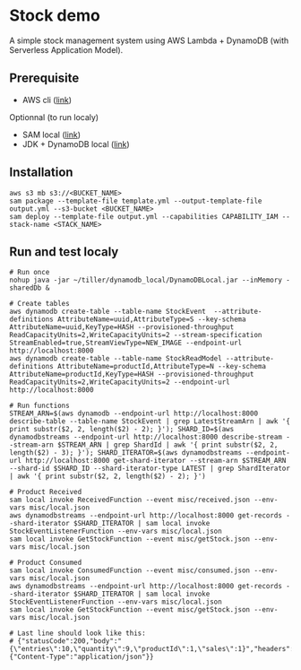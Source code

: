 # Stock demo

A simple stock management system using AWS Lambda + DynamoDB (with Serverless Application Model).

## Prerequisite

* AWS cli ([link](http://docs.aws.amazon.com/fr_fr/cli/latest/userguide/installing.html))

Optionnal (to run localy)
* SAM local ([link](https://github.com/awslabs/aws-sam-local#installation))
* JDK + DynamoDB local ([link](http://docs.aws.amazon.com/fr_fr/amazondynamodb/latest/developerguide/DynamoDBLocal.html))


## Installation

```
aws s3 mb s3://<BUCKET_NAME>
sam package --template-file template.yml --output-template-file output.yml --s3-bucket <BUCKET_NAME>
sam deploy --template-file output.yml --capabilities CAPABILITY_IAM --stack-name <STACK_NAME>
```

## Run and test localy

```
# Run once
nohup java -jar ~/tiller/dynamodb_local/DynamoDBLocal.jar --inMemory -sharedDb &

# Create tables
aws dynamodb create-table --table-name StockEvent  --attribute-definitions AttributeName=uuid,AttributeType=S --key-schema AttributeName=uuid,KeyType=HASH --provisioned-throughput ReadCapacityUnits=2,WriteCapacityUnits=2 --stream-specification StreamEnabled=true,StreamViewType=NEW_IMAGE --endpoint-url http://localhost:8000
aws dynamodb create-table --table-name StockReadModel --attribute-definitions AttributeName=productId,AttributeType=N --key-schema AttributeName=productId,KeyType=HASH --provisioned-throughput ReadCapacityUnits=2,WriteCapacityUnits=2 --endpoint-url http://localhost:8000

# Run functions
STREAM_ARN=$(aws dynamodb --endpoint-url http://localhost:8000 describe-table --table-name StockEvent | grep LatestStreamArn | awk '{ print substr($2, 2, length($2) - 2); }'); SHARD_ID=$(aws dynamodbstreams --endpoint-url http://localhost:8000 describe-stream --stream-arn $STREAM_ARN | grep ShardId | awk '{ print substr($2, 2, length($2) - 3); }'); SHARD_ITERATOR=$(aws dynamodbstreams --endpoint-url http://localhost:8000 get-shard-iterator --stream-arn $STREAM_ARN --shard-id $SHARD_ID --shard-iterator-type LATEST | grep ShardIterator | awk '{ print substr($2, 2, length($2) - 2); }')

# Product Received
sam local invoke ReceivedFunction --event misc/received.json --env-vars misc/local.json
aws dynamodbstreams --endpoint-url http://localhost:8000 get-records --shard-iterator $SHARD_ITERATOR | sam local invoke StockEventListenerFunction --env-vars misc/local.json
sam local invoke GetStockFunction --event misc/getStock.json --env-vars misc/local.json

# Product Consumed
sam local invoke ConsumedFunction --event misc/consumed.json --env-vars misc/local.json
aws dynamodbstreams --endpoint-url http://localhost:8000 get-records --shard-iterator $SHARD_ITERATOR | sam local invoke StockEventListenerFunction --env-vars misc/local.json
sam local invoke GetStockFunction --event misc/getStock.json --env-vars misc/local.json

# Last line should look like this: 
# {"statusCode":200,"body":"{\"entries\":10,\"quantity\":9,\"productId\":1,\"sales\":1}","headers":{"Content-Type":"application/json"}}
```
